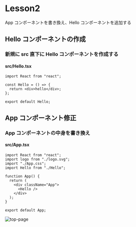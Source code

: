 # Lesson2

App コンポーネントを書き換え、Hello コンポーネントを追加する

## Hello コンポーネントの作成

### 新規に src 直下に Hello コンポーネントを作成する

#### src/Hello.tsx

```
import React from "react";

const Hello = () => {
  return <div>hello</div>;
};

export default Hello;
```

## App コンポーネント修正

### App コンポーネントの中身を書き換え

#### src/App.tsx

```
import React from "react";
import logo from "./logo.svg";
import "./App.css";
import Hello from "./Hello";

function App() {
  return (
    <div className="App">
      <Hello />
    </div>
  );
}

export default App;

```

![top-page]([https://raw.githubusercontent.com/cakecatz/garage/images/garage-screenshot-01.png](https://github.com/mshige1979/frontend_samples/blob/image/react/images/lesson2/0001.png))

